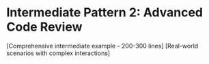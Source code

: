 # Intermediate Pattern 2: Advanced Code Review

[Comprehensive intermediate example - 200-300 lines]
[Real-world scenarios with complex interactions]
